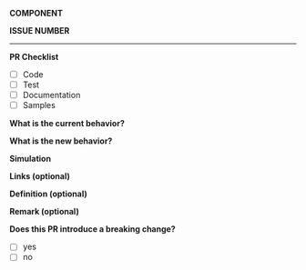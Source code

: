 **COMPONENT**

**ISSUE NUMBER**
_____________________________________________________________________________

**PR Checklist**

- [ ] Code
- [ ] Test
- [ ] Documentation
- [ ] Samples

**What is the current behavior?**


**What is the new behavior?**


**Simulation**


**Links (optional)**


**Definition (optional)**


**Remark (optional)**


**Does this PR introduce a breaking change?**

- [ ] yes
- [ ] no
